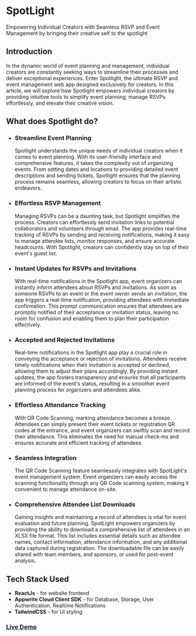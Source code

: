 # SpotLight
Empowering Individual Creators with Seamless RSVP and Event Management by bringing their creative self to the spotlight

## Introduction
In the dynamic world of event planning and management, individual creators are constantly seeking ways to streamline their processes and deliver exceptional experiences. Enter Spotlight, the ultimate RSVP and event management web app designed exclusively for creators. In this article, we will explore how Spotlight empowers individual creators by providing intuitive tools to simplify event planning, manage RSVPs effortlessly, and elevate their creative vision.

## What does Spotlight do?
- ### Streamline Event Planning
    Spotlight understands the unique needs of individual creators when it comes to event planning. With its user-friendly interface and comprehensive features, it takes the complexity out of organizing events. From setting dates and locations to providing detailed event descriptions and sending tickets, Spotlight ensures that the planning process remains seamless, allowing creators to focus on their artistic endeavors.

- ### Effortless RSVP Management
    Managing RSVPs can be a daunting task, but Spotlight simplifies the process. Creators can effortlessly send invitation links to potential collaborators and volunteers through email. The app provides real-time tracking of RSVPs by sending and receiving notifications, making it easy to manage attendee lists, monitor responses, and ensure accurate headcounts. With Spotlight, creators can confidently stay on top of their event's guest list.

- ### Instant Updates for RSVPs and Invitations
    With real-time notifications in the Spotlight app, event organizers can instantly inform attendees about RSVPs and invitations. As soon as someone RSVPs to an event or the event owner sends an invitation, the app triggers a real-time notification, providing attendees with immediate confirmation. This prompt communication ensures that attendees are promptly notified of their acceptance or invitation status, leaving no room for confusion and enabling them to plan their participation effectively.

- ### Accepted and Rejected Invitations
    Real-time notifications in the Spotlight app play a crucial role in conveying the acceptance or rejection of invitations. Attendees receive timely notifications when their invitation is accepted or declined, allowing them to adjust their plans accordingly. By providing instant updates, the app fosters transparency and ensures that all participants are informed of the event's status, resulting in a smoother event planning process for organizers and attendees alike.

- ### Effortless Attendance Tracking
    With QR Code Scanning, marking attendance becomes a breeze. Attendees can simply present their event tickets or registration QR codes at the entrance, and event organizers can swiftly scan and record their attendance. This eliminates the need for manual check-ins and ensures accurate and efficient tracking of attendees.

- ### Seamless Integration
    The QR Code Scanning feature seamlesssly integrates with SpotLight's event management system. Event organizers can easily access the scanning functionality through any QR Code scanning system, making it convenient to manage attendance on-site.

- ### Comprehensive Attendee List Downloads
    Gaining insights and maintaining a record of attendees is vital for event evaluation and future planning. SpotLight empowers organizers by providing the ability to download a comprehensive list of attendees in an XLSX file format. This list includes essential details such as attendee names, contact information, attendance information, and any additional data captured during registration. The downloadable file can be easily shared with team members, and sponsors, or used for post-event analysis.

## Tech Stack Used
- **ReactJs** - for website frontend
- **Appwrite Cloud Client SDK** - for Database, Storage, User Authentication, Realtime Notifications
- **TailwindCSS** - for UI styling

### [Live Demo](https://spot-light-appwrite.vercel.app)
